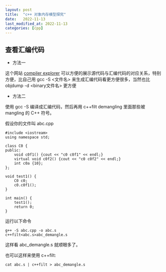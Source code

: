 ```yaml
---
layout: post
title:  "c++ 对象内存模型探究"
date:   2022-11-13
last_modified_at: 2022-11-13
categories: [cpp]
---
```


## 查看汇编代码
* 方法一
  
这个网站 [compiler explorer](https://gcc.godbolt.org/) 可以方便的展示源代码与汇编代码的对应关系，特别方便，比自己用 gcc -S <文件名> 来生成汇编代码看更方便很多，当然也比 objdump -d <binary文件名> 更方便

* 方法二

使用 gcc -S 编译成汇编代码，然后再用 c++filt demangling 里面那些被 mangling 的 C++ 符号。

假设你的文件叫 abc.cpp
```
#include <iostream>
using namespace std;

class C0 {
public:
    void c0f1() {cout << "c0 c0f1" << endl;}
    virtual void c0f2() {cout << "c0 c0f2" << endl;}
    int c0a {10};
};

void test1() {
    C0 c0;
    c0.c0f1();
}

int main() {
    test1();
    return 0;
}
```
运行以下命令
```
g++ -S abc.cpp -o abc.s
c++filt<abc.s>abc_demangle.s
```
这样看 abc_demangle.s 就顺眼多了。

也可以这样来使用 c++filt:
```
cat abc.s | c++filt > abc_demangle.s
```

<br>
<br>
<br>
<br>
<br>